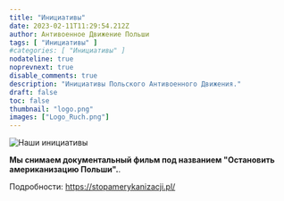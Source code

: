 ```yaml
---
title: "Инициативы"
date: 2023-02-11T11:29:54.212Z
author: Антивоенное Движение Польши
tags: [ "Инициативы" ]
#categories: [ "Инициативы" ]
nodateline: true
noprevnext: true
disable_comments: true
description: "Инициативы Польского Антивоенного Движения."
draft: false
toc: false
thumbnail: "logo.png"
images: ["Logo_Ruch.png"]
---
```

![Наши инициативы](/Logo1-450x450.png)


__Мы снимаем документальный фильм под названием "Остановить американизацию Польши".__.


Подробности: https://stopamerykanizacji.pl/

